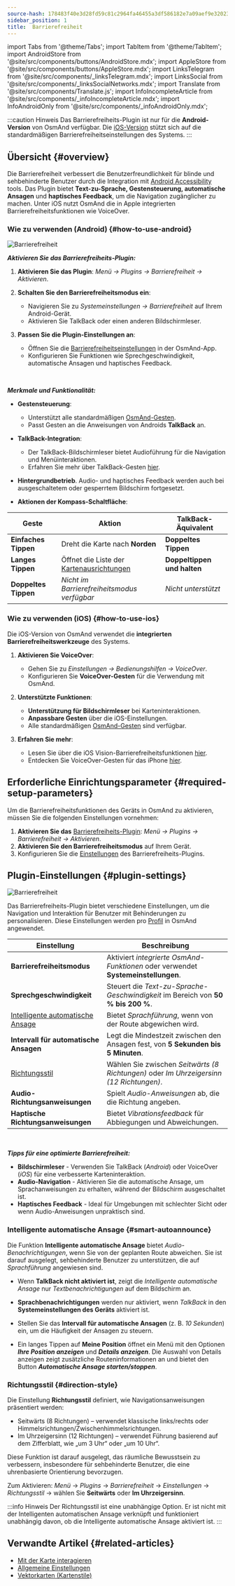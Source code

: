 ```yaml
---
source-hash: 178483f40e3d28fd59c81c2964fa46455a3df586182e7a09aef9e32023d7bd72
sidebar_position: 1
title:  Barrierefreiheit
---
```

import Tabs from '@theme/Tabs';
import TabItem from '@theme/TabItem';
import AndroidStore from '@site/src/components/buttons/AndroidStore.mdx';
import AppleStore from '@site/src/components/buttons/AppleStore.mdx';
import LinksTelegram from '@site/src/components/_linksTelegram.mdx';
import LinksSocial from '@site/src/components/_linksSocialNetworks.mdx';
import Translate from '@site/src/components/Translate.js';
import InfoIncompleteArticle from '@site/src/components/_infoIncompleteArticle.mdx';
import InfoAndroidOnly from '@site/src/components/_infoAndroidOnly.mdx';


:::caution Hinweis
Das Barrierefreiheits-Plugin ist nur für die **Android-Version** von OsmAnd verfügbar. Die [iOS-Version](#how-to-use-ios) stützt sich auf die standardmäßigen Barrierefreiheitseinstellungen des Systems.
:::

## Übersicht {#overview}

Die Barrierefreiheit verbessert die Benutzerfreundlichkeit für blinde und sehbehinderte Benutzer durch die Integration mit [Android Accessibility](https://www.android.com/accessibility/) tools. Das Plugin bietet **Text-zu-Sprache, Gestensteuerung, automatische Ansagen** und **haptisches Feedback**, um die Navigation zugänglicher zu machen. Unter iOS nutzt OsmAnd die in Apple integrierten Barrierefreiheitsfunktionen wie VoiceOver.


### Wie zu verwenden (Android) {#how-to-use-android}

![Barrierefreiheit](@site/static/img/plugins/Accessibility/access_turned_off.png)

***Aktivieren Sie das Barrierefreiheits-Plugin:***  

1. **Aktivieren Sie das Plugin**: *Menü → Plugins → Barrierefreiheit → Aktivieren*.

2. **Schalten Sie den Barrierefreiheitsmodus ein**:  
   - Navigieren Sie zu *Systemeinstellungen → Barrierefreiheit* auf Ihrem Android-Gerät.
   - Aktivieren Sie TalkBack oder einen anderen Bildschirmleser.

3. **Passen Sie die Plugin-Einstellungen an**:  
   - Öffnen Sie die [Barrierefreiheitseinstellungen](#plugin-settings) in der OsmAnd-App.
   - Konfigurieren Sie Funktionen wie Sprechgeschwindigkeit, automatische Ansagen und haptisches Feedback.

<br/>

***Merkmale und Funktionalität:***

- **Gestensteuerung**:
   - Unterstützt alle standardmäßigen [OsmAnd-Gesten](../map/interact-with-map.md#gestures).
   - Passt Gesten an die Anweisungen von Androids **TalkBack** an.

- **TalkBack-Integration**:
   - Der TalkBack-Bildschirmleser bietet Audioführung für die Navigation und Menüinteraktionen.
   - Erfahren Sie mehr über TalkBack-Gesten [hier](https://support.google.com/accessibility/android/answer/6151827?hl=en&ref_topic=10601570#zippy=%2Cother%2Cbasic-navigation).

- **Hintergrundbetrieb**. Audio- und haptisches Feedback werden auch bei ausgeschaltetem oder gesperrtem Bildschirm fortgesetzt.

- **Aktionen der Kompass-Schaltfläche**:

| Geste | Aktion | TalkBack-Äquivalent |
|-----|-----|-----|
| **Einfaches Tippen** | Dreht die Karte nach **Norden** | **Doppeltes Tippen** |
| **Langes Tippen** | Öffnet die Liste der [Kartenausrichtungen](../map/interact-with-map.md#map-orientation-modes) | **Doppeltippen und halten** |
| **Doppeltes Tippen** | *Nicht im Barrierefreiheitsmodus verfügbar* | *Nicht unterstützt* |


### Wie zu verwenden (iOS) {#how-to-use-ios}

Die iOS-Version von OsmAnd verwendet die **integrierten Barrierefreiheitswerkzeuge** des Systems.

1. **Aktivieren Sie VoiceOver**:
   - Gehen Sie zu *Einstellungen → Bedienungshilfen → VoiceOver*.
   - Konfigurieren Sie **VoiceOver-Gesten** für die Verwendung mit OsmAnd.

2. **Unterstützte Funktionen**:
   - **Unterstützung für Bildschirmleser** bei Karteninteraktionen.
   - **Anpassbare Gesten** über die iOS-Einstellungen.
   - Alle standardmäßigen [OsmAnd-Gesten](../map/interact-with-map.md#gestures) sind verfügbar.

3. **Erfahren Sie mehr**:
   - Lesen Sie über die iOS Vision-Barrierefreiheitsfunktionen [hier](https://www.apple.com/accessibility/vision/).
   - Entdecken Sie VoiceOver-Gesten für das iPhone [hier](https://support.apple.com/en-gb/guide/iphone/iph3e2e2281/ios).


## Erforderliche Einrichtungsparameter {#required-setup-parameters}

Um die Barrierefreiheitsfunktionen des Geräts in OsmAnd zu aktivieren, müssen Sie die folgenden Einstellungen vornehmen:

1. **Aktivieren Sie das** [Barrierefreiheits-Plugin](../plugins/index.md#enable--disable):  *Menü → Plugins → Barrierefreiheit → Aktivieren*.  
2. **Aktivieren Sie den Barrierefreiheitsmodus** auf Ihrem Gerät.
3. Konfigurieren Sie die [Einstellungen](#plugin-settings) des Barrierefreiheits-Plugins.


## Plugin-Einstellungen {#plugin-settings}

*<Translate android="true" ids="shared_string_menu,plugins_menu_group,shared_string_accessibility,shared_string_settings"/>*

![Barrierefreiheit](@site/static/img/plugins/Accessibility/access_.png)  

Das Barrierefreiheits-Plugin bietet verschiedene Einstellungen, um die Navigation und Interaktion für Benutzer mit Behinderungen zu personalisieren. Diese Einstellungen werden pro [Profil](../personal/profiles.md) in OsmAnd angewendet.

| Einstellung                   | Beschreibung |  
|---------------------------|-------------|  
| **Barrierefreiheitsmodus**    | Aktiviert *integrierte OsmAnd-Funktionen* oder verwendet **Systemeinstellungen**. |  
| **Sprechgeschwindigkeit**           | Steuert die *Text-zu-Sprache-Geschwindigkeit* im Bereich von **50 % bis 200 %**. |  
| [Intelligente automatische Ansage](#smart-autoannounce)    | Bietet *Sprachführung*, wenn von der Route abgewichen wird. |  
| **Intervall für automatische Ansagen**   | Legt die Mindestzeit zwischen den Ansagen fest, von **5 Sekunden bis 5 Minuten**. |  
| [Richtungsstil](#direction-style)       | Wählen Sie zwischen *Seitwärts (8 Richtungen)* oder *Im Uhrzeigersinn (12 Richtungen)*. |  
| **Audio-Richtungsanweisungen**      | Spielt *Audio-Anweisungen* ab, die die Richtung angeben. |  
| **Haptische Richtungsanweisungen**     | Bietet *Vibrationsfeedback* für Abbiegungen und Abweichungen.|  

<!--
- **Accessibility Mode**. Enable special tools that help people with disabilities interact with the OsmAnd app. There are three modes: *On* - turns on the built-in OsmAnd features, *Off* - turns off all plugin features, and *According to the Android system settings* - turns on Android system settings.

- **Speech rate**. Adjust the speech rate of the text-to-speech, ranging from 50%  to 200%.

- **Smart autoannounce**. If enabled, you will receive voice announcements when you deviate from the set track.

- **Autoannounce period**. This is an automatic announcement of the direction and distance to your destination. You can select a minimal time between announcements, ranging from 5 seconds to 5 minutes.

- **Direction style**. Choose how the OsmAnd app will notify you about directions. *Sidewise* - indicates the direction to the sides of the world (8 directions), *Clockwise* - indicates directions oriented to the clock face (12 directions).

- **Audio directions**. Provides feedback when navigating by indicating the direction to the target point with sound.

- **Haptic directions**. This setting provides haptic feedback when navigating. The vibration indicates the direction to the target point and deviations from the path.
-->

<br/>

***Tipps für eine optimierte Barrierefreiheit:***

- **Bildschirmleser** - Verwenden Sie TalkBack (*Android*) oder VoiceOver (*iOS*) für eine verbesserte Karteninteraktion.
- **Audio-Navigation** - Aktivieren Sie die automatische Ansage, um Sprachanweisungen zu erhalten, während der Bildschirm ausgeschaltet ist.
- **Haptisches Feedback** - Ideal für Umgebungen mit schlechter Sicht oder wenn Audio-Anweisungen unpraktisch sind.


### Intelligente automatische Ansage {#smart-autoannounce}

Die Funktion **Intelligente automatische Ansage** bietet *Audio-Benachrichtigungen*, wenn Sie von der geplanten Route abweichen. Sie ist darauf ausgelegt, sehbehinderte Benutzer zu unterstützen, die auf *Sprachführung* angewiesen sind.  

- Wenn **TalkBack nicht aktiviert ist**, zeigt die *Intelligente automatische Ansage* nur *Textbenachrichtigungen* auf dem Bildschirm an.  

- **Sprachbenachrichtigungen** werden nur aktiviert, wenn *TalkBack* in den **Systemeinstellungen des Geräts** aktiviert ist.  

- Stellen Sie das **Intervall für automatische Ansagen** (z. B. *10 Sekunden*) ein, um die Häufigkeit der Ansagen zu steuern.

- Ein langes Tippen auf **Meine Position** öffnet ein Menü mit den Optionen ***Ihre Position anzeigen*** und ***Details anzeigen***. Die Auswahl von Details anzeigen zeigt zusätzliche Routeninformationen an und bietet den Button ***Automatische Ansage starten/stoppen***.


### Richtungsstil {#direction-style}

Die Einstellung **Richtungsstil** definiert, wie Navigationsanweisungen präsentiert werden:

- Seitwärts (8 Richtungen) – verwendet klassische links/rechts oder Himmelsrichtungen/Zwischenhimmelsrichtungen.
- Im Uhrzeigersinn (12 Richtungen) – verwendet Führung basierend auf dem Zifferblatt, wie „um 3 Uhr“ oder „um 10 Uhr“.

Diese Funktion ist darauf ausgelegt, das räumliche Bewusstsein zu verbessern, insbesondere für sehbehinderte Benutzer, die eine uhrenbasierte Orientierung bevorzugen.

Zum Aktivieren:
*Menü* → *Plugins* → *Barrierefreiheit* → *Einstellungen* → *Richtungsstil* → wählen Sie **Seitwärts** oder **Im Uhrzeigersinn**.

:::info Hinweis
Der Richtungsstil ist eine unabhängige Option. Er ist nicht mit der Intelligenten automatischen Ansage verknüpft und funktioniert unabhängig davon, ob die Intelligente automatische Ansage aktiviert ist.
:::

## Verwandte Artikel {#related-articles}

- [Mit der Karte interagieren](../../user/map/interact-with-map.md)
- [Allgemeine Einstellungen](../../user/personal/global-settings.md)
- [Vektorkarten (Kartenstile)](../../user/map/vector-maps.md)